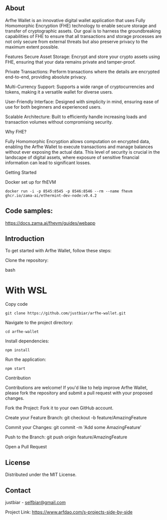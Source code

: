 ## About

Arfhe Wallet is an innovative digital wallet application that uses Fully Homomorphic Encryption (FHE) technology to enable secure storage and transfer of cryptographic assets. 
Our goal is to harness the groundbreaking capabilities of FHE to ensure that all transactions and storage processes are not only secure from external threats but also preserve privacy to the maximum extent possible.

Features
Secure Asset Storage: Encrypt and store your crypto assets using FHE, ensuring that your data remains private and tamper-proof.

Private Transactions: Perform transactions where the details are encrypted end-to-end, providing absolute privacy.

Multi-Currency Support: Supports a wide range of cryptocurrencies and tokens, making it a versatile wallet for diverse users.

User-Friendly Interface: Designed with simplicity in mind, ensuring ease of use for both beginners and experienced users.

Scalable Architecture: Built to efficiently handle increasing loads and transaction volumes without compromising security.

Why FHE?

Fully Homomorphic Encryption allows computation on encrypted data, enabling the Arfhe Wallet to execute transactions and manage balances without ever exposing the actual data. 
This level of security is crucial in the landscape of digital assets, where exposure of sensitive financial information can lead to significant losses.

Getting Started

Docker set up for fhEVM

```
docker run -i -p 8545:8545 -p 8546:8546 --rm --name fhevm ghcr.io/zama-ai/ethermint-dev-node:v0.4.2
```
## Code samples:
https://docs.zama.ai/fhevm/guides/webapp

## Introduction
To get started with Arfhe Wallet, follow these steps:

Clone the repository:

bash
# With WSL 
Copy code
```
git clone https://github.com/justbiar/arfhe-wallet.git
```
Navigate to the project directory:


```
cd arfhe-wallet 
```
Install dependencies:


```
npm install
```
Run the application:


```
npm start
```
Contribution

Contributions are welcome! If you'd like to help improve Arfhe Wallet, please fork the repository and submit a pull request with your proposed changes.

Fork the Project: Fork it to your own GitHub account.

Create your Feature Branch: git checkout -b feature/AmazingFeature

Commit your Changes: git commit -m 'Add some AmazingFeature'

Push to the Branch: git push origin feature/AmazingFeature

Open a Pull Request


## License

Distributed under the MIT License.

## Contact

justbiar - selfbiar@gmail.com

Project Link: https://www.arfdao.com/s-projects-side-by-side
